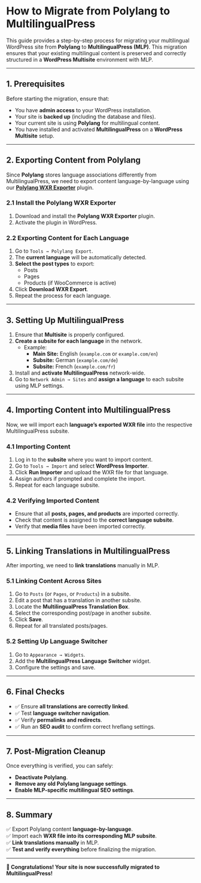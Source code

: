 # How to Migrate from Polylang to MultilingualPress

This guide provides a step-by-step process for migrating your multilingual WordPress site from **Polylang** to **MultilingualPress (MLP)**. This migration ensures that your existing multilingual content is preserved and correctly structured in a **WordPress Multisite** environment with MLP.

---

## **1. Prerequisites**

Before starting the migration, ensure that:

- You have **admin access** to your WordPress installation.
- Your site is **backed up** (including the database and files).
- Your current site is using **Polylang** for multilingual content.
- You have installed and activated **MultilingualPress** on a **WordPress Multisite** setup.

---

## **2. Exporting Content from Polylang**

Since **Polylang** stores language associations differently from MultilingualPress, we need to export content language-by-language using our [**Polylang WXR Exporter**](https://github.com/femiyb/polylang-exporter) plugin.

### **2.1 Install the Polylang WXR Exporter**

1. Download and install the **Polylang WXR Exporter** plugin.
2. Activate the plugin in WordPress.

### **2.2 Exporting Content for Each Language**

1. Go to `Tools → Polylang Export`.
2. The **current language** will be automatically detected.
3. **Select the post types** to export:
    - Posts
    - Pages
    - Products (if WooCommerce is active)
4. Click **Download WXR Export**.
5. Repeat the process for each language.

---

## **3. Setting Up MultilingualPress**

1. Ensure that **Multisite** is properly configured.
2. **Create a subsite for each language** in the network.
    - Example:
        - **Main Site:** English (`example.com` or `example.com/en`)
        - **Subsite:** German (`example.com/de`)
        - **Subsite:** French (`example.com/fr`)
3. Install and **activate MultilingualPress** network-wide.
4. Go to `Network Admin → Sites` and **assign a language** to each subsite using MLP settings.

---

## **4. Importing Content into MultilingualPress**

Now, we will import each **language’s exported WXR file** into the respective MultilingualPress subsite.

### **4.1 Importing Content**

1. Log in to the **subsite** where you want to import content.
2. Go to `Tools → Import` and select **WordPress Importer**.
3. Click **Run Importer** and upload the WXR file for that language.
4. Assign authors if prompted and complete the import.
5. Repeat for each language subsite.

### **4.2 Verifying Imported Content**

- Ensure that all **posts, pages, and products** are imported correctly.
- Check that content is assigned to the **correct language subsite**.
- Verify that **media files** have been imported correctly.

---

## **5. Linking Translations in MultilingualPress**

After importing, we need to **link translations** manually in MLP.

### **5.1 Linking Content Across Sites**

1. Go to `Posts` (or `Pages`, or `Products`) in a subsite.
2. Edit a post that has a translation in another subsite.
3. Locate the **MultilingualPress Translation Box**.
4. Select the corresponding post/page in another subsite.
5. Click **Save**.
6. Repeat for all translated posts/pages.

### **5.2 Setting Up Language Switcher**

1. Go to `Appearance → Widgets`.
2. Add the **MultilingualPress Language Switcher** widget.
3. Configure the settings and save.

---

## **6. Final Checks**

- ✅ Ensure **all translations are correctly linked**.
- ✅ Test **language switcher navigation**.
- ✅ Verify **permalinks and redirects**.
- ✅ Run an **SEO audit** to confirm correct hreflang settings.

---

## **7. Post-Migration Cleanup**

Once everything is verified, you can safely:

- **Deactivate Polylang**.
- **Remove any old Polylang language settings**.
- **Enable MLP-specific multilingual SEO settings**.

---

## **8. Summary**

✅ Export Polylang content **language-by-language**.  
✅ Import each **WXR file into its corresponding MLP subsite**.  
✅ **Link translations manually** in MLP.  
✅ **Test and verify everything** before finalizing the migration.

---

**🎉 Congratulations! Your site is now successfully migrated to MultilingualPress!**